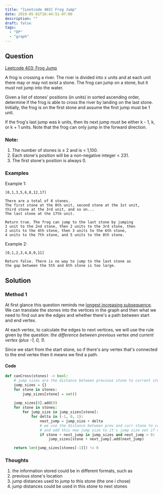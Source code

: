 ```yaml
---
title: "[Leetcode 403] Frog Jump"
date: 2019-05-01T16:44:51-07:00
description: ""
draft: false
tags:
  - "DP"
  - "graph"
---
```


## Question

[Leetcode 403: Frog Jump](https://leetcode.com/problems/frog-jump/)

A frog is crossing a river. The river is divided into x units and at each unit there may or may not exist a stone. The frog can jump on a stone, but it must not jump into the water.

Given a list of stones' positions (in units) in sorted ascending order, determine if the frog is able to cross the river by landing on the last stone. Initially, the frog is on the first stone and assume the first jump must be 1 unit.

If the frog's last jump was k units, then its next jump must be either k - 1, k, or k + 1 units. Note that the frog can only jump in the forward direction.

### Note:
1. The number of stones is ≥ 2 and is < 1,100.
1. Each stone's position will be a non-negative integer < 231.
1. The first stone's position is always 0.


### Examples

Example 1:
```
[0,1,3,5,6,8,12,17]

There are a total of 8 stones.
The first stone at the 0th unit, second stone at the 1st unit,
third stone at the 3rd unit, and so on...
The last stone at the 17th unit.

Return true. The frog can jump to the last stone by jumping 
1 unit to the 2nd stone, then 2 units to the 3rd stone, then 
2 units to the 4th stone, then 3 units to the 6th stone, 
4 units to the 7th stone, and 5 units to the 8th stone.
```
Example 2:
```
[0,1,2,3,4,8,9,11]

Return false. There is no way to jump to the last stone as 
the gap between the 5th and 6th stone is too large.
```

## Solution
### Method 1

At first glance this question reminds me [longest increasing subsequence](https://github.com/ericliu03/blog.io/blob/master/content/posts/2019/04/longest_increasing_subsequence.md). We can translate the stones into the vertices in the graph and then what we need to find out are the edges and whether there's a path between start and end vertex. 

At each vertex, to calculate the edges to next vertices, we will use the rule given by the question: *the difference between previous vertex and current vertex (plus -1, 0, 1)*. 

Since we start from the start stone, so if there's any vertex that's connected to the end vertex then it means we find a path.

#### Code
```python
def canCross(stones) -> bool:
    # jump sizes are the distance between previous stone to current stone
    jump_sizes = {}
    for stone in stones:
        jump_sizes[stone] = set()
        
    jump_sizes[0].add(0)
    for stone in stones:
        for jump_size in jump_sizes[stone]:
            for delta in (-1, 0, 1):
                next_jump = jump_size + delta
                # we use the distance between prev and curr stone to calculate next stone
                # and add this new jump size to it's jump size set if next stone exists
                if stone + next_jump in jump_sizes and next_jump > 0:
                    jump_sizes[stone + next_jump].add(next_jump)

    return len(jump_sizes[stones[-1]]) != 0
```

### Thoughts
1. the information stored could be in different formats, such as 
 1. previous stone's location
 1. jump distances used to jump to this stone (the one i chose)
 1. jump distances could be used in this stone to next stones












